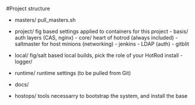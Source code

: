 
#Project structure

- masters/
      pull_masters.sh

- project/
      fig based settings applied to containers for this project
      - basis/
        auth layers (CAS, nginx)
      - core/
        heart of hotrod (always included)
             - saltmaster for host minions (networking)
             - jenkins
             - LDAP (auth)
             - gitblit

- local/
      fig/salt based local builds, pick the role of your HotRod install
      - logger/
      
      
- runtime/
      runtime settings (to be pulled from Git)

- docs/

- hostops/
      tools necessarry to bootstrap the system, and install the base
      



